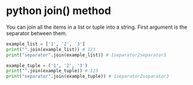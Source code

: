 # python join() method
You can join all the items in a list or tuple into a string.
First argument is the separator between them.

```python
example_list = ['1', '2', '3']
print("".join(example_list)) # 123
print("separator".join(example_list)) # 1separator2separator3

example_tuple = ('1', '2', '3')
print("".join(example_tuple)) # 123
print("separator".join(example_tuple)) # 1separator2separator3
```
